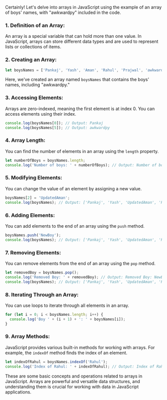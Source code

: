 Certainly! Let's delve into arrays in JavaScript using the example of an array of boys' names, with "awkwardpy" included in the code.

### 1. **Definition of an Array:**

An array is a special variable that can hold more than one value. In JavaScript, arrays can store different data types and are used to represent lists or collections of items.

### 2. **Creating an Array:**

```javascript
let boysNames = ['Pankaj', 'Yash', 'Aman', 'Rahul', 'Prajwal', 'awkwardpy'];
```

Here, we've created an array named `boysNames` that contains the boys' names, including "awkwardpy."

### 3. **Accessing Elements:**

Arrays are zero-indexed, meaning the first element is at index 0. You can access elements using their index.

```javascript
console.log(boysNames[0]); // Output: Pankaj
console.log(boysNames[5]); // Output: awkwardpy
```

### 4. **Array Length:**

You can find the number of elements in an array using the `length` property.

```javascript
let numberOfBoys = boysNames.length;
console.log('Number of boys: ' + numberOfBoys); // Output: Number of boys: 6
```

### 5. **Modifying Elements:**

You can change the value of an element by assigning a new value.

```javascript
boysNames[2] = 'UpdatedAman';
console.log(boysNames); // Output: ['Pankaj', 'Yash', 'UpdatedAman', 'Rahul', 'Prajwal', 'awkwardpy']
```

### 6. **Adding Elements:**

You can add elements to the end of an array using the `push` method.

```javascript
boysNames.push('NewBoy');
console.log(boysNames); // Output: ['Pankaj', 'Yash', 'UpdatedAman', 'Rahul', 'Prajwal', 'awkwardpy', 'NewBoy']
```

### 7. **Removing Elements:**

You can remove elements from the end of an array using the `pop` method.

```javascript
let removedBoy = boysNames.pop();
console.log('Removed Boy: ' + removedBoy); // Output: Removed Boy: NewBoy
console.log(boysNames); // Output: ['Pankaj', 'Yash', 'UpdatedAman', 'Rahul', 'Prajwal', 'awkwardpy']
```

### 8. **Iterating Through an Array:**

You can use loops to iterate through all elements in an array.

```javascript
for (let i = 0; i < boysNames.length; i++) {
  console.log('Boy ' + (i + 1) + ': ' + boysNames[i]);
}
```

### 9. **Array Methods:**

JavaScript provides various built-in methods for working with arrays. For example, the `indexOf` method finds the index of an element.

```javascript
let indexOfRahul = boysNames.indexOf('Rahul');
console.log('Index of Rahul: ' + indexOfRahul); // Output: Index of Rahul: 3
```

These are some basic concepts and operations related to arrays in JavaScript. Arrays are powerful and versatile data structures, and understanding them is crucial for working with data in JavaScript applications.
